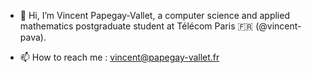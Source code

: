 - 👋 Hi, I’m Vincent Papegay-Vallet, a computer science and applied mathematics postgraduate student at Télécom Paris 🇫🇷 (@vincent-pava). 

- 📫 How to reach me : vincent@papegay-vallet.fr


<!---
vincent-pava/vincent-pava is a ✨ special ✨ repository because its `README.md` (this file) appears on your GitHub profile.
You can click the Preview link to take a look at your changes.
--->
